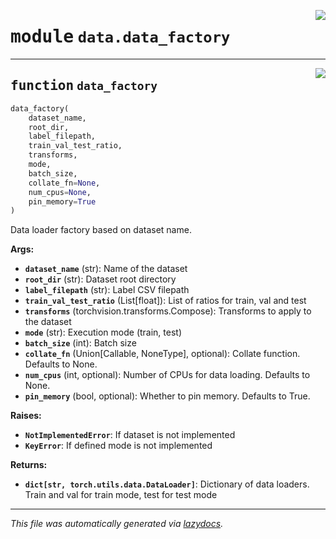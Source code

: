<!-- markdownlint-disable -->

<a href="../../src/data/data_factory.py#L0"><img align="right" style="float:right;" src="https://img.shields.io/badge/-source-cccccc?style=flat-square"></a>

# <kbd>module</kbd> `data.data_factory`





---

<a href="../../src/data/data_factory.py#L8"><img align="right" style="float:right;" src="https://img.shields.io/badge/-source-cccccc?style=flat-square"></a>

## <kbd>function</kbd> `data_factory`

```python
data_factory(
    dataset_name,
    root_dir,
    label_filepath,
    train_val_test_ratio,
    transforms,
    mode,
    batch_size,
    collate_fn=None,
    num_cpus=None,
    pin_memory=True
)
```

Data loader factory based on dataset name. 



**Args:**
 
 - <b>`dataset_name`</b> (str):  Name of the dataset 
 - <b>`root_dir`</b> (str):  Dataset root directory 
 - <b>`label_filepath`</b> (str):  Label CSV filepath 
 - <b>`train_val_test_ratio`</b> (List[float]):  List of ratios for train, val and test 
 - <b>`transforms`</b> (torchvision.transforms.Compose):  Transforms to apply to the dataset 
 - <b>`mode`</b> (str):  Execution mode (train, test) 
 - <b>`batch_size`</b> (int):  Batch size 
 - <b>`collate_fn`</b> (Union[Callable, NoneType], optional):  Collate function. Defaults to None. 
 - <b>`num_cpus`</b> (int, optional):  Number of CPUs for data loading. Defaults to None. 
 - <b>`pin_memory`</b> (bool, optional):  Whether to pin memory. Defaults to True. 



**Raises:**
 
 - <b>`NotImplementedError`</b>:  If dataset is not implemented 
 - <b>`KeyError`</b>:  If defined mode is not implemented 



**Returns:**
 
 - <b>`dict[str, torch.utils.data.DataLoader]`</b>:  Dictionary of data loaders. Train and val for train mode, test for test mode 




---

_This file was automatically generated via [lazydocs](https://github.com/ml-tooling/lazydocs)._
